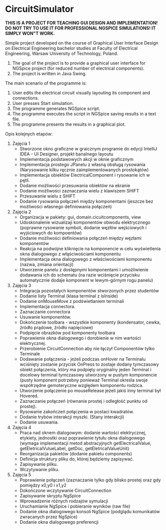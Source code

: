 # CircuitSimulator

**THIS IS A PROJECT FOR TEACHING GUI DESIGN AND IMPLEMENTATION! DO NOT TRY TO USE IT FOR PROFESSIONAL NGSPICE SIMULATIONS! IT SIMPLY WON"T WORK.**

Simple project developed on the course of Graphical User Interface Design on Electrical Engineering bachelor 
studies at Faculty of Electrical Engineering, Warsaw University of Technology, Poland.

1. The goal of the project is to provide a graphical user interface for NGSpice project (for reduced number of 
electrical components).
2. The project is written in Java Swing.

The main scenario of the programme is:

1. User edits the electrical circuit visually layouting its component and connections.
2. User presses Start simulation.
3. The programme generates NGSpice script.
4. The programme executes the script in NGSpice saving results in a text file.
5. The programme presents the results in a graphical plot.

Opis kolejnych etapów:

1. Zajęcia 1
    * Stworzone okno graficzne w graicznym programie do edycji IntelliJ IDEA - UI Designer, projekt banalnego layoutu
    * Implementacja podstawowych akcji w oknie graficznym
    * Implementacja prostego JPanelu z własną obsługą rysowania (Narysowanie kilku ręcznie zaimplementowanych prostokątów)
    * Implementacja obiektów ElectricalComponent i rysowanie ich w pętli. 
    * Dodanie możliwości przesuwania obiektów na ekranie
    * Dodanie możliwości zaznaczania wielu z klawiszem SHIFT
    * Przesuwanie wielu z SHIFT
    * Dodanie rysowania połączeń między komponentami (jeszcze bez możliwości własnego definiowania połączeń)
2. Zajęcia 2
    * Organizacja w pakiety: gui, domain.cicuitcomponents, view
    * Udoskonalenie wizualizaji komponentów obwodu elektrycznego (poprawne rysowanie symboli, dodanie węzłów wejściowych i wyjściowych do kompoentów)
    * Dodanie możliwości definiowania połączeń między węzłami komponentów
    * Reakcja na podwójne kliknięcie na komponencie w celu wyświetlenia okna dialogowego z włąściwościami komponentu
    * Implementacja okna dialogowego z właściwościami komponentu (nazwa, zmiana orientacji)
    * Utworzenie panelu z dostępnymi komponentami i umożliwienie dodawania ich do schematu (na razie wciśnięcie przycisku automatycznie dodaje komponent w lewym-górnym rogu panelu)
3. Zajęcia 3 
    * Integracja pozostałych komponentów stworzonych przez studentów
    * Dodanie listy Terminal (klasa terminal z isInside)
    * Dodanie onMouseMove z podświetlaniem terminali
    * Implementacja connectora.
    * Zaznaczanie connectora
    * Usuwanie komponentów.
    * Dokończenie toolbara - wszystkie komponenty (kondensator, cewka, źródło prądowe, źródło napięciowe)
    * Podpięcie obrazków pod komponenty toolbara
    * Poprawienie okna dialogowego i dorobienie w nim wartości elektrycznej.
    * Przerobienie CircuitConnection aby nie łączył Componentów tylko Terminale
    * Dodawanie połączenia - jeżeli podczas onHover na Terminalu wciśnięty zostanie przycisk OnPress to zostaje dodany tymczasowy obiekt połączenia, który ma podpięty oryginalny jeden Terminal i docelowy terminal tymczasowy utworzony w pustym komponencie (pusty komponent potrzebny ponieważ Terminal określa swoje współrzędne gemoteryczne względem komponentu rodzica.
    * Utworzenie połączenie po mouseRelease jeżeli jakiś inny terminal był Hovered.
    * Zaznaczanie połączeń (równanie prostej i odległość punktu od prostej).
    * Rysowanie zakończeń połączenia w postaci kwadratów.
    * Dodanie trybów interakcji myszki. (Stany interakcji)
    * Dodanie usuwania.
4. Zajęcia 4
    * Praca nad oknem dialogowym: dodanie wartości elektrycznej, etykiety, jednostki oraz poprawienie tytułu okna dialogowego (wymaga implementacji metod abstracyjnych getElectricalValue, getEletricalVulueLabel, getDoc, getEletricalValueUnit)
    * Reorganizacja pakietów (dodanie pakietu components)
    * Definicja struktury pliku do, której będziemy zapisywać.
    * Zapisywanie pliku.
    * Wczytywanie pliku.
5. Zajęcia 5
    * Poprawienie połączeń (zaznaczanie tylko gdy blisko prostej oraz gdy pomiędzy x0,y0 i x1,y2
    * Dokończone wczytywanie CircuitConnection
    * Zapisywanie skryptu NgSpice
    * Wprowadzenie różnych rodzajów symulacji
    * Uruchamianie NgSpice i pobieranie wyników (raw file)
    * Dodanie okna dialogowego konsoli NgSpice (podglądu komunikatów zwracanych przez NgSpice)
    * Dodanie okna dialogowego preferencji
